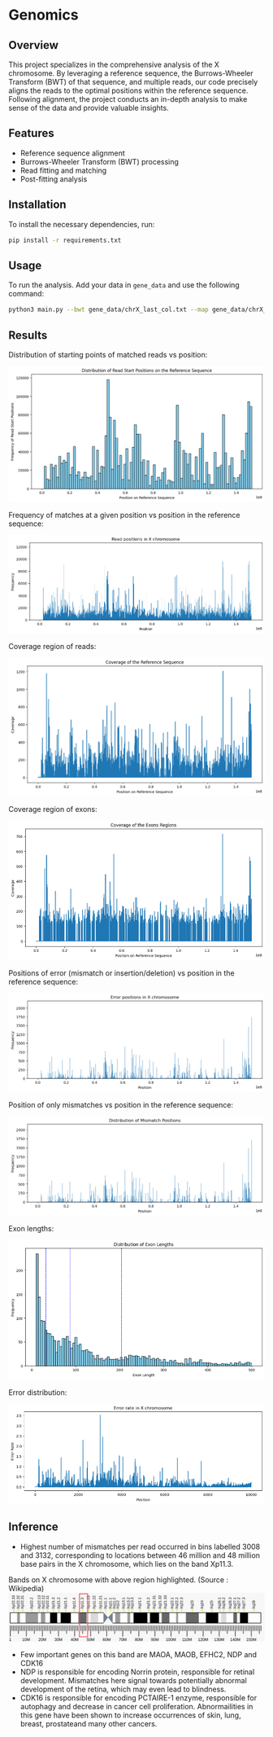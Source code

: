 # Genomics
## Overview

This project specializes in the comprehensive analysis of the X chromosome. By leveraging a reference sequence, the Burrows-Wheeler Transform (BWT) of that sequence, and multiple reads, our code precisely aligns the reads to the optimal positions within the reference sequence. Following alignment, the project conducts an in-depth analysis to make sense of the data and provide valuable insights.

## Features

- Reference sequence alignment
- Burrows-Wheeler Transform (BWT) processing
- Read fitting and matching
- Post-fitting analysis

## Installation

To install the necessary dependencies, run:

```bash
pip install -r requirements.txt
```

## Usage

To run the analysis. Add your data in `gene_data` and use the following command:

```bash
python3 main.py --bwt gene_data/chrX_last_col.txt --map gene_data/chrX_map.txt --ref gene_data/chrX.fa --reads gene_data/reads --err_thresh 2 --save_path ../results.csv
```

## Results

Distribution of starting points of matched reads vs position:

![Distribution of starting points vs position](figures/read_distribution.png)

Frequency of matches at a given position vs position in the reference sequence:

![Frequency of matches vs position](figures/read_positions.png)

Coverage region of reads:

![Coverage region of reads](figures/coverage.png)

Coverage region of exons:

![Coverage region of exons](figures/coverage_exons.png)

Positions of error (mismatch or insertion/deletion) vs position in the reference sequence:

![Positions of error vs position](figures/error_positions.png)

Position of only mismatches vs position in the reference sequence:

![Position of only mismatches vs position](figures/mismatch_positions.png)

Exon lengths:

![Exon lengths](figures/exon_lengths.png)

Error distribution:

![Error distribution](figures/error_rate.png)

## Inference

- Highest number of mismatches per read occurred in bins labelled 3008 and 3132, corresponding to locations between 46 million and 48 million base pairs in the X chromosome, which lies on the band Xp11.3.

Bands on X chromosome with above region highlighted. (Source : Wikipedia)
![X Chromosome](figures/X_Chromosome.png)
- Few important genes on this band are MAOA, MAOB, EFHC2, NDP and CDK16
- NDP is responsible for encoding Norrin protein, responsible for retinal development. Mismatches here signal towards potentially abnormal development of the retina, which may even lead to blindness.​
- CDK16 is responsible for encoding PCTAIRE-1 enzyme, responsible for autophagy and decrease in cancer cell proliferation. Abnormailities in this gene have been shown to increase occurrences of skin, lung, breast, prostateand many other cancers.
